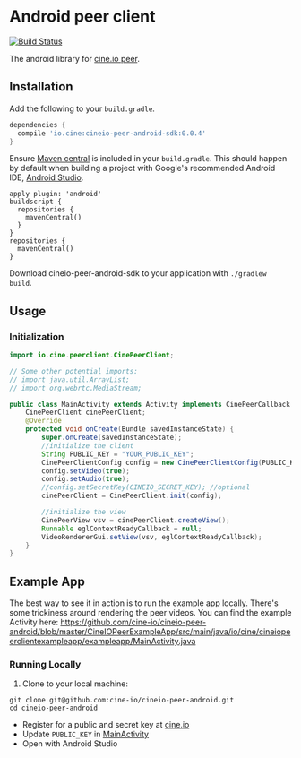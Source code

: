 # Android peer client

[![Build Status](https://travis-ci.org/cine-io/cineio-peer-android.svg?branch=master)](https://travis-ci.org/cine-io/cineio-peer-android)

The android library for [cine.io peer](https://www.cine.io/products/peer).


## Installation

Add the following to your `build.gradle`.

```groovy
dependencies {
  compile 'io.cine:cineio-peer-android-sdk:0.0.4'
}
```

Ensure [Maven central](http://search.maven.org/) is included in your `build.gradle`. This should happen by default when building a project with Google's recommended Android IDE, [Android Studio](https://developer.android.com/sdk/installing/studio.html).

```
apply plugin: 'android'
buildscript {
  repositories {
    mavenCentral()
  }
}
repositories {
  mavenCentral()
}
```

Download cineio-peer-android-sdk to your application with `./gradlew build`.

## Usage

### Initialization

```java
import io.cine.peerclient.CinePeerClient;

// Some other potential imports:
// import java.util.ArrayList;
// import org.webrtc.MediaStream;
```

```java
public class MainActivity extends Activity implements CinePeerCallback {
    CinePeerClient cinePeerClient;
    @Override
    protected void onCreate(Bundle savedInstanceState) {
        super.onCreate(savedInstanceState);
        //initialize the client
        String PUBLIC_KEY = "YOUR_PUBLIC_KEY";
        CinePeerClientConfig config = new CinePeerClientConfig(PUBLIC_KEY, this);
        config.setVideo(true);
        config.setAudio(true);
        //config.setSecretKey(CINEIO_SECRET_KEY); //optional
        cinePeerClient = CinePeerClient.init(config);

        //initialize the view
        CinePeerView vsv = cinePeerClient.createView();
        Runnable eglContextReadyCallback = null;
        VideoRendererGui.setView(vsv, eglContextReadyCallback);
    }
}
```

## Example App

The best way to see it in action is to run the example app locally. There's some trickiness around rendering the peer videos. You can find the example Activity here: https://github.com/cine-io/cineio-peer-android/blob/master/CineIOPeerExampleApp/src/main/java/io/cine/cineiopeerclientexampleapp/exampleapp/MainActivity.java

### Running Locally

1. Clone to your local machine:

  ```
  git clone git@github.com:cine-io/cineio-peer-android.git
  cd cineio-peer-android
  ```
* Register for a public and secret key at [cine.io][cine-io]
* Update `PUBLIC_KEY` in [MainActivity][main-activity-public-key]
* Open with Android Studio

<!-- external links -->
[cine-io]:https://www.cine.io/
[main-activity-public-key]:CineIOPeerExampleApp/src/main/java/io/cine/cineiopeerclientexampleapp/exampleapp/MainActivity.java#L21
